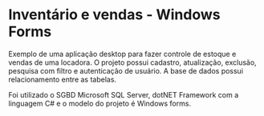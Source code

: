 # Inventário e vendas - Windows Forms

Exemplo de uma aplicação desktop para fazer controle de estoque e vendas de uma locadora. O projeto possui cadastro, atualização, exclusão, pesquisa com filtro e autenticação de usuário. A base de dados possui relacionamento entre as tabelas.

Foi utilizado o SGBD Microsoft SQL Server, dotNET Framework com a linguagem C# e o modelo do projeto é Windows forms.
